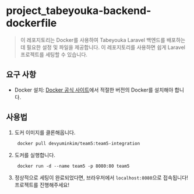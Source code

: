 # project_tabeyouka-backend-dockerfile
> 이 레포지토리는 Docker를 사용하여 Tabeyouka Laravel 백엔드를 배포하는 데 필요한 설정 및 파일을 제공합니다. 이 레포지토리를 사용하면 쉽게 Laravel 프로젝트를 세팅할 수 있습니다.

## 요구 사항
- Docker 설치: [Docker 공식 사이트](https://docs.docker.com/get-docker/)에서 적절한 버전의 Docker를 설치해야 합니다.

## 사용법
1. 도커 이미지를 클론해옵니다.
   ```docker
    docker pull devyuminkim/team5:team5-integration
   ```
2. 도커를 실행합니다.
   ```docker
    docker run -d --name team5 -p 8080:80 team5
   ```
3. 정상적으로 세팅이 완료되었다면, 브라우저에서 `localhost:8080`으로 접속됩니다! 프로젝트를 진행해주세요!

